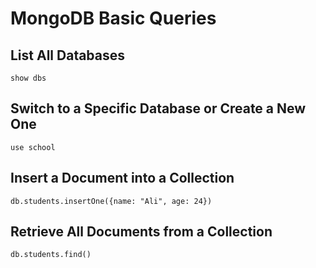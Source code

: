 # MongoDB Basic Queries

## List All Databases
```
show dbs
```

## Switch to a Specific Database or Create a New One
```
use school
```

## Insert a Document into a Collection
```
db.students.insertOne({name: "Ali", age: 24})
```

## Retrieve All Documents from a Collection
```
db.students.find()

